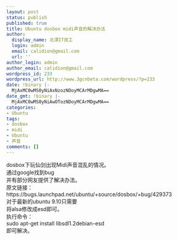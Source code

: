 ```yaml
---
layout: post
status: publish
published: true
title: Ubuntu dosbox midi声音的解决办法
author:
  display_name: 北漂IT民工
  login: admin
  email: calidion@gmail.com
  url: ''
author_login: admin
author_email: calidion@gmail.com
wordpress_id: 233
wordpress_url: http://www.3gcnbeta.com/wordpress/?p=233
date: !binary |-
  MjAxMC0wMS0yNiAxNzozNDoyMCArMDgwMA==
date_gmt: !binary |-
  MjAxMC0wMS0yNiAwOTozNDoyMCArMDgwMA==
categories:
- Ubuntu
tags:
- dosbox
- midi
- Ubuntu
- 声音
comments: []
---
```

<p>dosbox下玩仙剑出现Midi声音混乱的情况。<br />
通过google找到bug<br />
并有部分网友提供了解决办法。<br />
原文链接：<br />
https:&#47;&#47;bugs.launchpad.net&#47;ubuntu&#47;+source&#47;dosbox&#47;+bug&#47;429373<br />
对于最新的ubuntu 9.10只需要<br />
将alsa修改成esd即可。<br />
执行命令：<br />
sudo apt-get install libsdl1.2debian-esd<br />
即可解决。</p>

